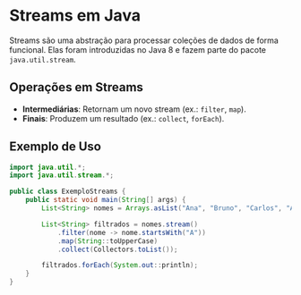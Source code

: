 # Streams em Java

Streams são uma abstração para processar coleções de dados de forma funcional. Elas foram introduzidas no Java 8 e fazem parte do pacote `java.util.stream`.

## Operações em Streams

- **Intermediárias**: Retornam um novo stream (ex.: `filter`, `map`).
- **Finais**: Produzem um resultado (ex.: `collect`, `forEach`).

## Exemplo de Uso

```java
import java.util.*;
import java.util.stream.*;

public class ExemploStreams {
    public static void main(String[] args) {
        List<String> nomes = Arrays.asList("Ana", "Bruno", "Carlos", "Amanda");

        List<String> filtrados = nomes.stream()
            .filter(nome -> nome.startsWith("A"))
            .map(String::toUpperCase)
            .collect(Collectors.toList());

        filtrados.forEach(System.out::println);
    }
}
```
